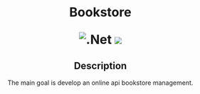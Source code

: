 <h1 align="center"> 
  <a>Bookstore</a>
  
![.Net](https://img.shields.io/badge/.NET-5C2D91?style=for-the-badge&logo=.net&logoColor=white) <img src="https://img.shields.io/static/v1?label=Status&message=On Development&color=044B7F&style=for-the-badge&logo"/>


</h1>

<h2 align="center">
  <a>Description</a>
</h2>
<p align = "center">The main goal is develop an online api bookstore management.</p>
